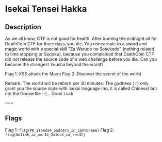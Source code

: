 Isekai Tensei Hakka
===

## Description

As we all know, CTF is not good for health. After burning the midnight oil for DeathCoin CTF for three days, you die. You reincarnate to a sword and magic world with a special skill "Za Warudo no Sosukodo" (nothing related to time stopping or Sudoku), because you complained that DeathCoin CTF did not release the source code of a web challenge before you die. Can you become the strongest Yuusha beyond the world? 

Flag 1: XSS attack the Maou
Flag 2: Discover the secret of the world

Remark: The world will be reborn per 30 minutes. The godness (♂) only grant you the source code with Isekai language (no, it is called Chinese) but not the Dockerfile :-(... Good Luck

===
## Flags

Flag 1:
`flag{PK_st4nds4_Goddarn_in_Cantonese}`
Flag 2:
`flag{Un1ink_za_worId_Un1ock_za_res3t}`